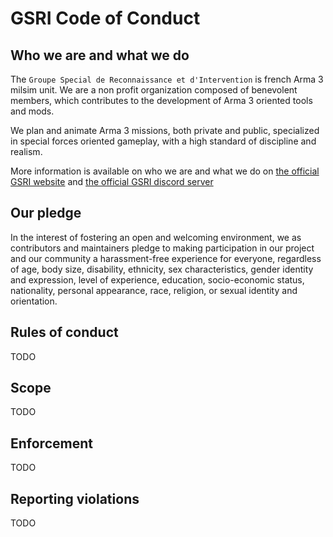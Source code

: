 # GSRI Code of Conduct

## Who we are and what we do

The `Groupe Special de Reconnaissance et d'Intervention` is french Arma 3 milsim unit. We are a non profit organization composed of benevolent members, which contributes to the development of Arma 3 oriented tools and mods.

We plan and animate Arma 3 missions, both private and public, specialized in special forces oriented gameplay, with a high standard of discipline and realism.

More information is available on who we are and what we do on [the official GSRI website](https://www.gsri.team) and [the official GSRI discord server](https://discord.gg/bhMn4jd)

## Our pledge 

In the interest of fostering an open and welcoming environment, we as contributors and maintainers pledge to making participation in our project and our community a harassment-free experience for everyone, regardless of age, body size, disability, ethnicity, sex characteristics, gender identity and expression, level of experience, education, socio-economic status, nationality, personal appearance, race, religion, or sexual identity and orientation.

## Rules of conduct

TODO

## Scope

TODO

## Enforcement

TODO

## Reporting violations

TODO